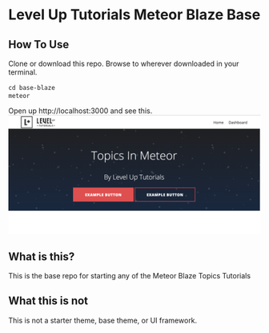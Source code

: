 # Level Up Tutorials Meteor Blaze Base


## How To Use

Clone or download this repo. Browse to wherever downloaded in your terminal.

```
cd base-blaze
meteor
```

Open up http://localhost:3000 and see this.
![Topics In Meteor](/public/topics.png)

## What is this?

This is the base repo for starting any of the Meteor Blaze Topics Tutorials 

## What this is not

This is not a starter theme, base theme, or UI framework.